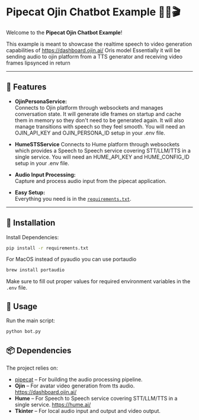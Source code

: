 
# Pipecat Ojin Chatbot Example 🚀🎤🎬

Welcome to the **Pipecat Ojin Chatbot Example**! 

This example is meant to showcase the realtime speech to video generation capabilities of https://dashboard.ojin.ai/ Oris model
Essentially it will be sending audio to ojin platform from a TTS generator and receiving video frames lipsynced in return

---

## 🎉 Features

- **OjinPersonaService:**  
  Connects to Ojin platform through websockets and manages conversation state. It will generate idle frames on startup and cache them in memory so they don't need to be generated again. It will also manage transitions with speech so they feel smooth. You will need an OJIN_API_KEY and OJIN_PERSONA_ID setup in your .env file.

- **HumeSTSService** 
  Connects to Hume platform through websockets which provides a Speech to Speech service covering STT/LLM/TTS in a single service. You will need an HUME_API_KEY and HUME_CONFIG_ID setup in your .env file.
  
- **Audio Input Processing:**  
  Capture and process audio input from the pipecat application.
  
- **Easy Setup:**  
  Everything you need is in the [`requirements.txt`](./requirements.txt).

---

## 🔧 Installation


Install Dependencies:

```bash
pip install -r requirements.txt
```

For MacOS instead of pyaudio you can use portaudio

```bash
brew install portaudio
```

Make sure to fill out proper values for required environment variables in the `.env` file.

## 🚀 Usage

Run the main script:

```bash
python bot.py
```

## 📦 Dependencies

The project relies on:

- [pipecat](https://github.com/pipecat-ai/pipecat) – For building the audio processing pipeline.
- **Ojin** – For avatar video generation from tts audio. https://dashboard.ojin.ai/
- **Hume** – For Speech to Speech service covering STT/LLM/TTS in a single service. https://hume.ai/
- **Tkinter** – For local audio input and output and video output.
